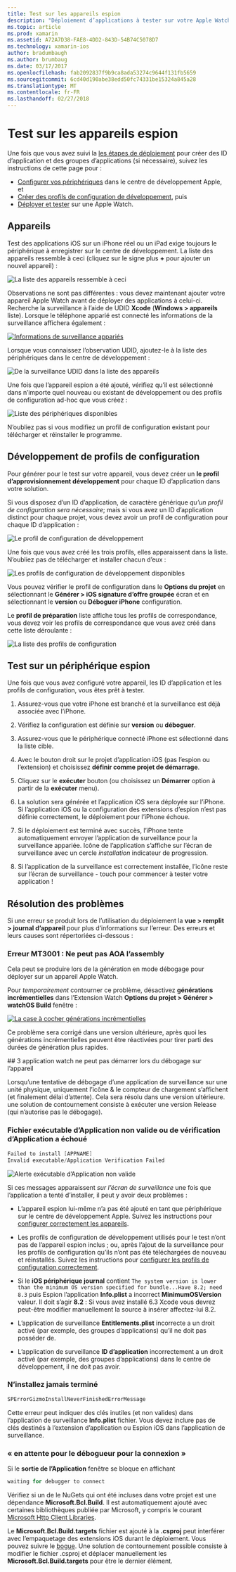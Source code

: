 ```yaml
---
title: Test sur les appareils espion
description: "Déploiement d’applications à tester sur votre Apple Watch"
ms.topic: article
ms.prod: xamarin
ms.assetid: A72A7D38-FAE8-4DD2-843D-54B74C5078D7
ms.technology: xamarin-ios
author: bradumbaugh
ms.author: brumbaug
ms.date: 03/17/2017
ms.openlocfilehash: fab2092837f9b9ca8ada53274c9644f131fb5659
ms.sourcegitcommit: 6cd40d190abe38edd50fc74331be15324a845a28
ms.translationtype: MT
ms.contentlocale: fr-FR
ms.lasthandoff: 02/27/2018
---
```

# <a name="testing-on-watch-devices"></a>Test sur les appareils espion

Une fois que vous avez suivi la [les étapes de déploiement](~/ios/watchos/deploy-test/index.md) pour créer des ID d’application et des groupes d’applications (si nécessaire), suivez les instructions de cette page pour :

- [Configurer vos périphériques](#devices) dans le centre de développement Apple, et
- [Créer des profils de configuration de développement](#profiles), puis
- [Déployer et tester](#testing) sur une Apple Watch.

<a name="devices" />

## <a name="devices"></a>Appareils

Test des applications iOS sur un iPhone réel ou un iPad exige toujours le périphérique à enregistrer sur le centre de développement. La liste des appareils ressemble à ceci (cliquez sur le signe plus  **+**  pour ajouter un nouvel appareil) :

![](device-images/devices-sml.png "La liste des appareils ressemble à ceci")

Observations ne sont pas différentes : vous devez maintenant ajouter votre appareil Apple Watch avant de déployer des applications à celui-ci. Recherche la surveillance à l’aide de UDID **Xcode** (**Windows > appareils** liste). Lorsque le téléphone apparié est connecté les informations de la surveillance affichera également :

[ ![](device-images/xcode-devices-sml.png "Informations de surveillance appariés")](device-images/xcode-devices.png)

Lorsque vous connaissez l’observation UDID, ajoutez-le à la liste des périphériques dans le centre de développement :

![](device-images/devices-watch-sml.png "De la surveillance UDID dans la liste des appareils")

Une fois que l’appareil espion a été ajouté, vérifiez qu’il est sélectionné dans n’importe quel nouveau ou existant de développement ou des profils de configuration ad-hoc que vous créez :

![](device-images/devices-provisioning.png "Liste des périphériques disponibles")

N’oubliez pas si vous modifiez un profil de configuration existant pour télécharger et réinstaller le programme.

<a name="profiles" />

## <a name="development-provisioning-profiles"></a>Développement de profils de configuration

Pour générer pour le test sur votre appareil, vous devez créer un **le profil d’approvisionnement développement** pour chaque ID d’application dans votre solution.

Si vous disposez d’un ID d’application, de caractère générique *qu’un profil de configuration sera nécessaire*; mais si vous avez un ID d’application distinct pour chaque projet, vous devez avoir un profil de configuration pour chaque ID d’application :

![](device-images/provisioningprofile-development.png "Le profil de configuration de développement")

Une fois que vous avez créé les trois profils, elles apparaissent dans la liste. N’oubliez pas de télécharger et installer chacun d’eux :

![](device-images/provisioningprofiles.png "Les profils de configuration de développement disponibles")

Vous pouvez vérifier le profil de configuration dans le **Options du projet** en sélectionnant le **Générer > iOS signature d’offre groupée** écran et en sélectionnant le **version** ou **Déboguer iPhone** configuration.

Le **profil de préparation** liste affiche tous les profils de correspondance, vous devez voir les profils de correspondance que vous avez créé dans cette liste déroulante :

![](device-images/options-selectprofile.png "La liste des profils de configuration")


<a name="testing" />

## <a name="testing-on-a-watch-device"></a>Test sur un périphérique espion

Une fois que vous avez configuré votre appareil, les ID d’application et les profils de configuration, vous êtes prêt à tester.

1. Assurez-vous que votre iPhone est branché et la surveillance est déjà associée avec l’iPhone.

2. Vérifiez la configuration est définie sur **version** ou **déboguer**.

3. Assurez-vous que le périphérique connecté iPhone est sélectionné dans la liste cible.

4. Avec le bouton droit sur le projet d’application iOS (pas l’espion ou l’extension) et choisissez **définir comme projet de démarrage**.

5. Cliquez sur le **exécuter** bouton (ou choisissez un **Démarrer** option à partir de la **exécuter** menu).

6. La solution sera générée et l’application iOS sera déployée sur l’iPhone.
  Si l’application iOS ou la configuration des extensions d’espion n’est pas définie correctement, le déploiement pour l’iPhone échoue.

7. Si le déploiement est terminé avec succès, l’iPhone tente automatiquement envoyer l’application de surveillance pour la surveillance appariée. Icône de l’application s’affiche sur l’écran de surveillance avec un cercle *installation* indicateur de progression.

8. Si l’application de la surveillance est correctement installée, l’icône reste sur l’écran de surveillance - touch pour commencer à tester votre application !


## <a name="troubleshooting"></a>Résolution des problèmes

Si une erreur se produit lors de l’utilisation du déploiement la **vue > remplit > journal d’appareil** pour plus d’informations sur l’erreur. Des erreurs et leurs causes sont répertoriées ci-dessous :

### <a name="error-mt3001-could-not-aot-the-assembly"></a>Erreur MT3001 : Ne peut pas AOA l’assembly

Cela peut se produire lors de la génération en mode débogage pour déployer sur un appareil Apple Watch.

Pour *temporairement* contourner ce problème, désactivez **générations incrémentielles** dans l’Extension Watch **Options du projet > Générer > watchOS Build** fenêtre :

[ ![](device-images/disable-incremental-sml.png "La case à cocher générations incrémentielles")](device-images/disable-incremental.png)

Ce problème sera corrigé dans une version ultérieure, après quoi les générations incrémentielles peuvent être réactivées pour tirer parti des durées de génération plus rapides.


#<a name="3-watch-app-fails-to-start-while-debugging-on-device"></a># 3 application watch ne peut pas démarrer lors du débogage sur l’appareil

Lorsqu’une tentative de débogage d’une application de surveillance sur une unité physique, uniquement l’icône & le compteur de chargement s’affichent (et finalement délai d’attente). Cela sera résolu dans une version ultérieure. une solution de contournement consiste à exécuter une version Release (qui n’autorise pas le débogage).


### <a name="invalid-application-executable-or-application-verification-failed"></a>Fichier exécutable d’Application non valide ou de vérification d’Application a échoué

```csharp
Failed to install [APPNAME]
Invalid executable/Application Verification Failed
```

![](device-images/invalid-application-executable.png "Alerte exécutable d’Application non valide")

Si ces messages apparaissent *sur l’écran de surveillance* une fois que l’application a tenté d’installer, il peut y avoir deux problèmes :

- L’appareil espion lui-même n’a pas été ajouté en tant que périphérique sur le centre de développement Apple. Suivez les instructions pour [configurer correctement les appareils](#devices).

- Les profils de configuration de développement utilisés pour le test n’ont pas de l’appareil espion inclus ; ou, après l’ajout de la surveillance pour les profils de configuration qu’ils n’ont pas été téléchargées de nouveau et réinstallés. Suivez les instructions pour [configurer les profils de configuration correctement](#profiles).

- Si le **iOS périphérique journal** contient `The system version is lower than the minimum OS version specified for bundle...Have 8.2; need 8.3` puis Espion l’application **Info.plist** a incorrect **MinimumOSVersion** valeur.
  Il doit s’agir **8.2** : Si vous avez installé 6.3 Xcode vous devrez peut-être modifier manuellement la source à insérer affectez-lui 8.2.

- L’application de surveillance **Entitlements.plist** incorrecte a un droit activé (par exemple, des groupes d’applications) qu’il ne doit pas posséder de.

- L’application de surveillance **ID d’application** incorrectement a un droit activé (par exemple, des groupes d’applications) dans le centre de développement, il ne doit pas avoir.



### <a name="install-never-finished"></a>N’installez jamais terminé

```csharp
SPErrorGizmoInstallNeverFinishedErrorMessage
```

Cette erreur peut indiquer des clés inutiles (et non valides) dans l’application de surveillance **Info.plist** fichier. Vous devez inclure pas de clés destinés à l’extension d’application ou Espion iOS dans l’application de surveillance.

<!--eg. NSLocationAlwaysUsageDescription -->


### <a name="waiting-for-debugger-to-connect"></a>« en attente pour le débogueur pour la connexion »

Si le **sortie de l’Application** fenêtre se bloque en affichant

```csharp
waiting for debugger to connect
```

Vérifiez si un de le NuGets qui ont été incluses dans votre projet est une dépendance **Microsoft.Bcl.Build**. Il est automatiquement ajouté avec certaines bibliothèques publiée par Microsoft, y compris le courant [Microsoft Http Client Libraries](http://www.nuget.org/packages/Microsoft.Net.Http/).

Le **Microsoft.Bcl.Build.targets** fichier est ajouté à la **.csproj** peut interférer avec l’empaquetage des extensions iOS durant le déploiement. Vous pouvez suivre le [bogue](https://bugzilla.xamarin.com/show_bug.cgi?id=29912).
Une solution de contournement possible consiste à modifier le fichier .csproj et déplacer manuellement les **Microsoft.Bcl.Build.targets** pour être le dernier élément.

